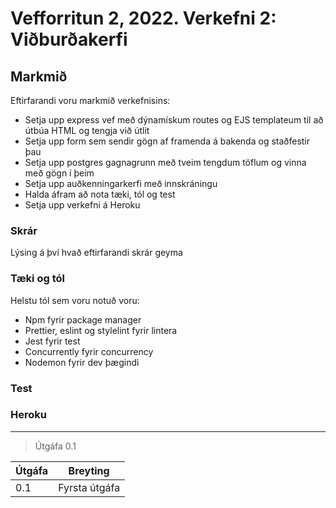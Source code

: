 # Vefforritun 2, 2022. Verkefni 2: Viðburðakerfi 

## Markmið

Eftirfarandi voru markmið verkefnisins:

- Setja upp express vef með dýnamískum routes og EJS templateum til að útbúa HTML og tengja við útlit
- Setja upp form sem sendir gögn af framenda á bakenda og staðfestir þau
- Setja upp postgres gagnagrunn með tveim tengdum töflum og vinna með gögn í þeim
- Setja upp auðkenningarkerfi með innskráningu
- Halda áfram að nota tæki, tól og test
- Setja upp verkefni á Heroku

### Skrár
Lýsing á því hvað eftirfarandi skrár geyma


### Tæki og tól

Helstu tól sem voru notuð voru:
 * Npm fyrir package manager
 * Prettier, eslint og stylelint fyrir lintera
 * Jest fyrir test
 * Concurrently fyrir concurrency
 * Nodemon fyrir dev þægindi

### Test

### Heroku

---

> Útgáfa 0.1

| Útgáfa | Breyting      |
| ------ | ------------- |
| 0.1    | Fyrsta útgáfa |
